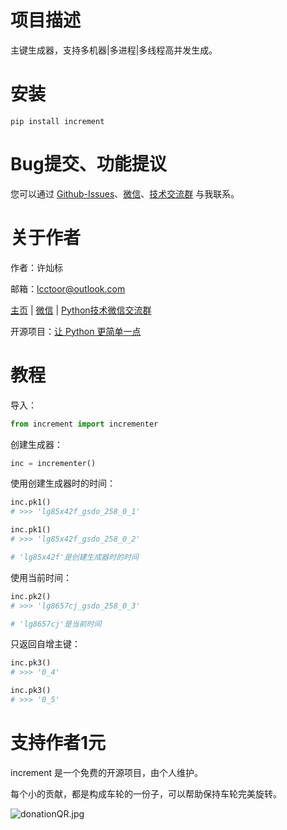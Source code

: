 # 项目描述

主键生成器，支持多机器|多进程|多线程高并发生成。

# 安装

```
pip install increment
```

# Bug提交、功能提议

您可以通过 [Github-Issues](https://github.com/lcctoor/lccpy/issues)、[微信](https://raw.githubusercontent.com/lcctoor/me/main/author/WeChatQR.jpg)、[技术交流群](https://raw.githubusercontent.com/lcctoor/me/main/ExchangeGroup/PythonTecQR.jpg) 与我联系。

# 关于作者

作者：许灿标

邮箱：lcctoor@outlook.com

[主页](https://github.com/lcctoor/me/blob/main/home.md) | [微信](https://raw.githubusercontent.com/lcctoor/me/main/author/WeChatQR.jpg) | [Python技术微信交流群](https://raw.githubusercontent.com/lcctoor/me/main/ExchangeGroup/PythonTecQR.jpg)

开源项目：[让 Python 更简单一点](https://github.com/lcctoor/lccpy#readme)

# 教程

导入：

```python
from increment import incrementer
```

创建生成器：

```python
inc = incrementer()
```

使用创建生成器时的时间：

```python
inc.pk1()
# >>> 'lg85x42f_gsdo_258_0_1'

inc.pk1()
# >>> 'lg85x42f_gsdo_258_0_2'

# 'lg85x42f'是创建生成器时的时间
```

使用当前时间：

```python
inc.pk2()
# >>> 'lg8657cj_gsdo_258_0_3'

# 'lg8657cj'是当前时间
```

只返回自增主键：

```python
inc.pk3()
# >>> '0_4'

inc.pk3()
# >>> '0_5'
```

# 支持作者1元

increment 是一个免费的开源项目，由个人维护。

每个小的贡献，都是构成车轮的一份子，可以帮助保持车轮完美旋转。

![donationQR.jpg](https://raw.githubusercontent.com/lcctoor/me/main/donation/donationQR_1rmb_200_200.jpg)